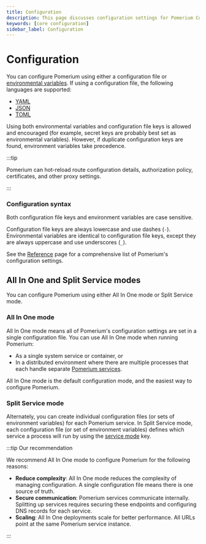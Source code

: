 ```yaml
---
title: Configuration
description: This page discusses configuration settings for Pomerium Core.
keywords: [core configuration]
sidebar_label: Configuration
---
```


# Configuration

You can configure Pomerium using either a configuration file or [environmental variables](https://en.wikipedia.org/wiki/Environment_variable). If using a configuration file, the following languages are supported:

- [YAML](https://yaml.org/)
- [JSON](https://www.json.org/json-en.html)
- [TOML](https://toml.io/en/)

Using both environmental variables and configuration file keys is allowed and encouraged (for example, secret keys are probably best set as environmental variables). However, if duplicate configuration keys are found, environment variables take precedence.

:::tip

Pomerium can hot-reload route configuration details, authorization policy, certificates, and other proxy settings.

:::

### Configuration syntax

Both configuration file keys and environment variables are case sensitive.

Configuration file keys are always lowercase and use dashes (`-`). Environmental variables are identical to configuration file keys, except they are always uppercase and use underscores (`_`).

See the [Reference](/docs/reference) page for a comprehensive list of Pomerium's configuration settings.

## All In One and Split Service modes

You can configure Pomerium using either All In One mode or Split Service mode.

### All In One mode

All In One mode means all of Pomerium's configuration settings are set in a single configuration file. You can use All In One mode when running Pomerium:

- As a single system service or container, or
- In a distributed environment where there are multiple processes that each handle separate [Pomerium services](/docs/internals/architecture#component-level).

All In One mode is the default configuration mode, and the easiest way to configure Pomerium.

### Split Service mode

Alternately, you can create individual configuration files (or sets of environment variables) for each Pomerium service. In Split Service mode, each configuration file (or set of environment variables) defines which service a process will run by using the [service mode](/docs/reference/service-mode) key.

:::tip Our recommendation

We recommend All In One mode to configure Pomerium for the following reasons:

- **Reduce complexity**: All In One mode reduces the complexity of managing configuration. A single configuration file means there is one source of truth.
- **Secure communication**: Pomerium services communicate internally. Splitting up services requires securing these endpoints and configuring DNS records for each service.
- **Scaling**: All In One deployments scale for better performance. All URLs point at the same Pomerium service instance.

:::
